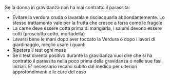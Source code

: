 
Se la donna in gravidanza non ha mai contratto il parassita:
- Evitare la verdura cruda o lavarala e risciacquarla abbondantemente. Lo stesso trattamento vale per la frutta che cresce a terra come le fragole
- La carne deve essere cotta prima di mangiarla, i salumi devono essere cotti (prosciutto cotto, mortadella)
- Lavarsi bene le mani dopo aver toccato la Verdura o dopo i lavori di giardinaggio, meglio usare i guanti.
- Ripetere il test ogni mese
- Se il test diventa positivo durante la gravidanza vuol dire che si ha contratto il parassita nella poco prima della gravidanza o nelle sue fasi iniziali. E' necessario recarsi subito dal medico per ulteriori approfondimenti e le cure del caso